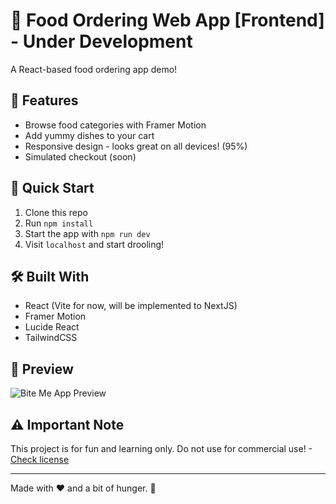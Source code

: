 # 🍔 Food Ordering Web App [Frontend] - Under Development

A React-based food ordering app demo!

## 🌟 Features

- Browse food categories with Framer Motion
- Add yummy dishes to your cart
- Responsive design - looks great on all devices! (95%)
- Simulated checkout (soon)

## 🚀 Quick Start

1. Clone this repo
2. Run `npm install`
3. Start the app with `npm run dev`
4. Visit `localhost` and start drooling!

## 🛠️ Built With

- React (Vite for now, will be implemented to NextJS)
- Framer Motion
- Lucide React
- TailwindCSS

## 👀 Preview

![Bite Me App Preview](https://i.imgur.com/4DASQgP.png)

## ⚠️ Important Note

This project is for fun and learning only. Do not use for commercial use! - [Check license](https://github.com/DanCodernaut/Food-Board/?tab=License-1-ov-file)

---

Made with ❤️ and a bit of hunger. 🍕
